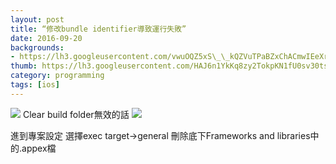 ```yaml
---
layout: post
title: “修改bundle identifier導致運行失敗”
date: 2016-09-20
backgrounds:
- https://lh3.googleusercontent.com/vwuOQZ5xS\_\_kQZVuTPaBZxChACmwIEeXrkznajiHJTxYso\_IpI2JD\_1LxsF\_5ZsWWi6Nq1jGexF00qjDuYsE-b45VXWJBQUNa50lhWeJ4E5Dyg\_c0Yb9eo1nSuu8D6nZKrNKPH6y9Q
thumb: https://lh3.googleusercontent.com/HAJ6n1YkKq8zy2TokpKN1fU0sv30tsdistq0wTdvlC-KE-aZw5sbSa6FOzGaCUMWlb8Gy9oJIC6\_4\_rxIyU0MyV-4VwycJea2PmSHz0Y\_sgdWjYSjB7\_wKWe3EQYWTGW8lhGzHLIhQ=s225-p-k
category: programming
tags: [ios]
---
```

![][image-1]
Clear build folder無效的話
![][image-2]

進到專案設定 選擇exec target-\>general
刪除底下Frameworks and libraries中的.appex檔

[image-1]:	https://tva1.sinaimg.cn/large/e6c9d24egy1h3vwe2vtd2j20xb0fm0us.jpg
[image-2]:	https://tva1.sinaimg.cn/large/e6c9d24egy1h3vwh245a5j206006ft8m.jpg